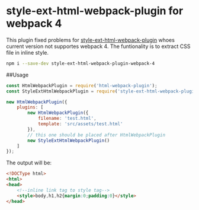 # style-ext-html-webpack-plugin for webpack 4
This plugin fixed problems for [style-ext-html-webpack-plugin](https://github.com/liyincheng/style-ext-html-webpack-plugin) whoes current version not supportes webpack 4. The funtionality is to extract CSS file in inline style.
```bash
npm i --save-dev style-ext-html-webpack-plugin-webpack-4
```
##Usage
```javascript
const HtmlWebpackPlugin = require('html-webpack-plugin');
const StyleExtHtmlWebpackPlugin = require('style-ext-html-webpack-plugin-webpack-4');

new HtmlWebpackPlugin({
    plugins: [
        new HtmlWebpackPlugin({
            filename: 'test.html',
            template: 'src/assets/test.html'
        }),
        // this one should be placed after HtmlWebpackPlugin
        new StyleExtHtmlWebpackPlugin()
    ]
});
```
The output will be:
```html
<!DOCType html>
<html>
<head>
    <!--inline link tag to style tag-->
    <style>body,h1,h2{margin:0;padding:0}</style>
</head>
```

